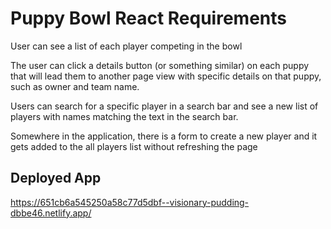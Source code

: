 # Puppy Bowl React Requirements

User can see a list of each player competing in the bowl</br>

The user can click a details button (or something similar) on each puppy that will lead them to another page view with specific details on that puppy, such as owner and team name.</br>

Users can search for a specific player in a search bar and see a new list of players with names matching the text in the search bar.</br>

Somewhere in the application, there is a form to create a new player and it gets added to the all players list without refreshing the page</br>

## Deployed App

https://651cb6a545250a58c77d5dbf--visionary-pudding-dbbe46.netlify.app/

